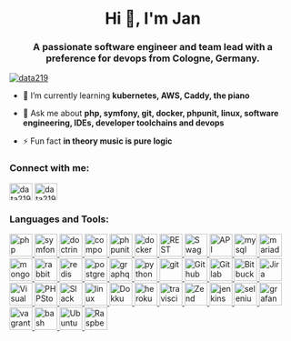 <h1 align="center">Hi 👋, I'm Jan</h1>
<h3 align="center">A passionate software engineer and team lead with a preference for devops from Cologne, Germany. </h3>

<p align="left"> <a href="https://github.com/ryo-ma/github-profile-trophy"><img src="https://github-profile-trophy.vercel.app/?username=data219&rank=SECRET,A" alt="data219" /></a> </p>

- 🌱 I’m currently learning **kubernetes, AWS, Caddy, the piano**

- 💬 Ask me about **php, symfony, git, docker, phpunit, linux, software engineering, IDEs, developer toolchains and devops**

- ⚡ Fun fact **in theory music is pure logic**

### Connect with me:
<p align="left">
<a href="https://twitter.com/data219" target="blank"><img align="center" src="https://cdn.jsdelivr.net/npm/simple-icons@3.0.1/icons/twitter.svg" alt="data219" height="30" width="40" /></a>
<a href="https://fb.com/data219" target="blank"><img align="center" src="https://cdn.jsdelivr.net/npm/simple-icons@3.0.1/icons/facebook.svg" alt="data219" height="30" width="40" /></a>
</p>

### Languages and Tools:
<p align="left">
  <a href="https://www.php.net" target="_blank"> <img src="https://devicons.github.io/devicon/devicon.git/icons/php/php-original.svg" alt="php" width="40" height="40"/> </a>
  <a href="https://symfony.com" target="_blank"> <img src="https://cdn.worldvectorlogo.com/logos/symfony.svg" alt="symfony" width="40" height="40"/> </a>
  <a href="https://www.doctrine-project.org/" target="_blank"> <img src="https://cdn.worldvectorlogo.com/logos/doctrine.svg" alt="doctrine" width="40" height="40"/> </a>
  <a href="https://getcomposer.org/" target="_blank"> <img src="https://cdn.worldvectorlogo.com/logos/composer.svg" alt="composer" width="40" height="40"/> </a>
  <a href="https://phpunit.de/" target="_blank"> <img src="https://www.apollo-formation.com/wp-content/uploads/phpunitfinal-250x208.png" alt="phpunit" width="40" height="40"/> </a>
  <a href="https://www.docker.com/" target="_blank"> <img src="https://devicons.github.io/devicon/devicon.git/icons/docker/docker-original-wordmark.svg" alt="docker" width="40" height="40"/> </a>
   <a href="https://www.w3.org/2001/sw/wiki/REST" target="_blank"> <img src="https://cdn.worldvectorlogo.com/logos/rest-63.svg" alt="REST" width="40" height="40"/> </a>
   <a href="https://swagger.io/" target="_blank"> <img src="https://cdn.svgporn.com/logos/swagger.svg" alt="Swagger" width="40" height="40"/> </a>
   <a href="https://api-platform.com" target="_blank">  <img src="https://api-platform.com/static/2a15225e1eb2d831b3a11e23b5d5ed7d/Logo_Circle%20webby%20text%20blue.svg" alt="API Platform" width="40" height="40"/>  </a>
  <a href="https://www.mysql.com/" target="_blank"> <img src="https://devicons.github.io/devicon/devicon.git/icons/mysql/mysql-original-wordmark.svg" alt="mysql" width="40" height="40"/> </a>
  <a href="https://mariadb.org/" target="_blank"> <img src="https://www.vectorlogo.zone/logos/mariadb/mariadb-icon.svg" alt="mariadb" width="40" height="40"/> </a> 
  <a href="https://www.mongodb.com/" target="_blank"> <img src="https://devicons.github.io/devicon/devicon.git/icons/mongodb/mongodb-original-wordmark.svg" alt="mongodb" width="40" height="40"/> </a>  
  <a href="https://www.rabbitmq.com" target="_blank"> <img src="https://www.vectorlogo.zone/logos/rabbitmq/rabbitmq-icon.svg" alt="rabbitMQ" width="40" height="40"/> </a>
  <a href="https://redis.io" target="_blank"> <img src="https://devicons.github.io/devicon/devicon.git/icons/redis/redis-original-wordmark.svg" alt="redis" width="40" height="40"/> </a>
  <a href="https://www.postgresql.org" target="_blank"> <img src="https://devicons.github.io/devicon/devicon.git/icons/postgresql/postgresql-original-wordmark.svg" alt="postgresql" width="40" height="40"/> </a>
  <a href="https://graphql.org" target="_blank"> <img src="https://www.vectorlogo.zone/logos/graphql/graphql-icon.svg" alt="graphql" width="40" height="40"/> </a>
  <a href="https://www.python.org" target="_blank"> <img src="https://devicons.github.io/devicon/devicon.git/icons/python/python-original.svg" alt="python" width="40" height="40"/> </a>
<a href="https://git-scm.com/" target="_blank"> <img src="https://www.vectorlogo.zone/logos/git-scm/git-scm-icon.svg" alt="git" width="40" height="40"/> </a>
  <a href="http://github.com/" target="_blank"> <img src="https://cdn.worldvectorlogo.com/logos/github-icon-1.svg" alt="Github" width="40" height="40"/> </a>
  <a href="https://gitlab.com/" target="_blank"> <img src="https://cdn.worldvectorlogo.com/logos/gitlab.svg" alt="Gitlab" width="40" height="40"/> </a>
  <a href="https://bitbucket.org/" target="_blank"> <img src="https://cdn.worldvectorlogo.com/logos/bitbucket.svg" alt="Bitbucket" width="40" height="40"/> </a>
  <a href="https://www.atlassian.com/de/software/jira" target="_blank"> <img src="https://cdn.worldvectorlogo.com/logos/jira-3.svg" alt="Jira" width="40" height="40"/> </a>
  <a href="https://code.visualstudio.com/" target="_blank"> <img src="https://cdn.worldvectorlogo.com/logos/visual-studio-code-1.svg" alt="Visual Studio Code" width="40" height="40"/> </a>
  <a href="https://www.jetbrains.com/en-en/phpstorm/" target="_blank"> <img src="https://cdn.svgporn.com/logos/phpstorm.svg" alt="PHPStorm" width="40" height="40"/> </a>
  <a href="https://slack.com/" target="_blank"> <img src="https://cdn.worldvectorlogo.com/logos/slack-new-logo.svg" alt="Slack" width="40" height="40"/> </a>
  <a href="https://www.linux.org/" target="_blank"> <img src="https://devicons.github.io/devicon/devicon.git/icons/linux/linux-original.svg" alt="linux" width="40" height="40"/> </a>
  <a  href="http://dokku.viewdocs.io/dokku/" target="_blank">  <img  src="https://raw.githubusercontent.com/dokku/dokku/master/docs/assets/dokku.png" alt="Dokku" width="40" height="40"/>  </a>
  <a href="https://heroku.com" target="_blank"> <img src="https://www.vectorlogo.zone/logos/heroku/heroku-icon.svg" alt="heroku" width="40" height="40"/> </a>  
  <a href="https://travis-ci.org" target="_blank"> <img src="https://www.vectorlogo.zone/logos/travis-ci/travis-ci-icon.svg" alt="travisci" width="40" height="40"/> </a>
  <a href="https://framework.zend.com/" target="_blank"> <img src="https://cdn.worldvectorlogo.com/logos/zend-framework.svg" alt="Zend Framework" width="40" height="40"/> </a>
  <a href="https://www.jenkins.io" target="_blank"> <img src="https://www.vectorlogo.zone/logos/jenkins/jenkins-icon.svg" alt="jenkins" width="40" height="40"/> </a>
  <a href="https://www.selenium.dev" target="_blank"> <img src="https://raw.githubusercontent.com/detain/svg-logos/780f25886640cef088af994181646db2f6b1a3f8/svg/selenium-logo.svg" alt="selenium" width="40" height="40"/> </a>
  <a href="https://grafana.com" target="_blank"> <img src="https://www.vectorlogo.zone/logos/grafana/grafana-icon.svg" alt="grafana" width="40" height="40"/> </a>
  <a href="https://www.vagrantup.com/" target="_blank"> <img src="https://www.vectorlogo.zone/logos/vagrantup/vagrantup-icon.svg" alt="vagrant" width="40" height="40"/> </a>
  <a href="https://www.gnu.org/software/bash/" target="_blank"> <img src="https://www.vectorlogo.zone/logos/gnu_bash/gnu_bash-icon.svg" alt="bash" width="40" height="40"/> </a>
  <a href="http://ubuntulinux.org/" target="_blank"> <img src="https://cdn.worldvectorlogo.com/logos/ubuntu-4.svg" alt="Ubuntu" width="40" height="40"/> </a>
  <a href="https://www.raspberrypi.org/" target="_blank"> <img src="https://cdn.worldvectorlogo.com/logos/raspberry-pi.svg" alt="Raspberry Pi" width="40" height="40"/> </a>
</p>
<!--stackedit_data:
eyJoaXN0b3J5IjpbMTc2NTgyMzU5NiwtMTcxNDg1MjExMiwtMT
E1MjI1MjYwOCwxMjY4NzEwMjYsLTkyOTY0MDU5NiwtMjM5MzE4
NDYwLDQyMTcxMDA4NiwxNTI1MTYzNjY3XX0=
-->